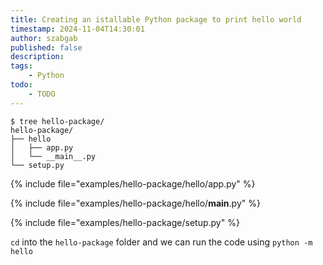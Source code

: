 ```yaml
---
title: Creating an istallable Python package to print hello world
timestamp: 2024-11-04T14:30:01
author: szabgab
published: false
description:
tags:
    - Python
todo:
    - TODO
---
```




```
$ tree hello-package/
hello-package/
├── hello
│   ├── app.py
│   └── __main__.py
└── setup.py
```

{% include file="examples/hello-package/hello/app.py" %}


{% include file="examples/hello-package/hello/__main__.py" %}


{% include file="examples/hello-package/setup.py" %}


`cd` into the `hello-package` folder and we can run the code using `python -m hello`




